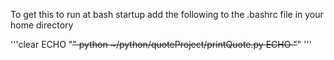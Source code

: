 To get this to run at bash startup add the following to the .bashrc file in your home directory 

'''clear
ECHO "~~~~~~~~~~~~~~~~~~~~~~~~~~~~~~~~~~~~~~~~~~~~~~~~~~~~~~~~~~~~~~~~~~~~~~~~~~"
python ~/python/quoteProject/printQuote.py
ECHO "~~~~~~~~~~~~~~~~~~~~~~~~~~~~~~~~~~~~~~~~~~~~~~~~~~~~~~~~~~~~~~~~~~~~~~~~~~"
'''
